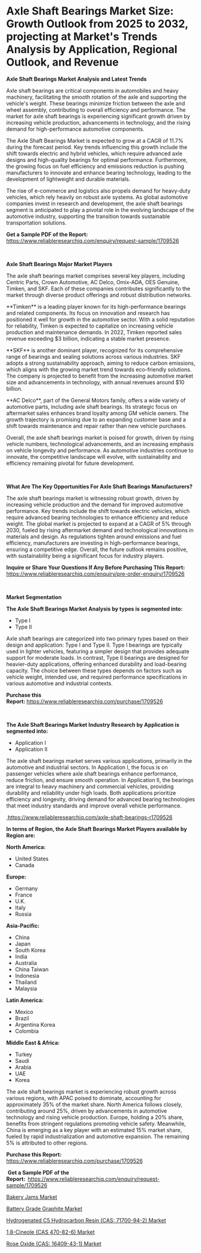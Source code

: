 <p><h1>Axle Shaft Bearings Market Size: Growth Outlook from 2025 to 2032, projecting at Market's Trends Analysis by Application, Regional Outlook, and Revenue</h1></p><p><strong>Axle Shaft Bearings Market Analysis and Latest Trends</strong></p>
<p><p>Axle shaft bearings are critical components in automobiles and heavy machinery, facilitating the smooth rotation of the axle and supporting the vehicle's weight. These bearings minimize friction between the axle and wheel assembly, contributing to overall efficiency and performance. The market for axle shaft bearings is experiencing significant growth driven by increasing vehicle production, advancements in technology, and the rising demand for high-performance automotive components.</p><p>The Axle Shaft Bearings Market is expected to grow at a CAGR of 11.7% during the forecast period. Key trends influencing this growth include the shift towards electric and hybrid vehicles, which require advanced axle designs and high-quality bearings for optimal performance. Furthermore, the growing focus on fuel efficiency and emissions reduction is pushing manufacturers to innovate and enhance bearing technology, leading to the development of lightweight and durable materials.</p><p>The rise of e-commerce and logistics also propels demand for heavy-duty vehicles, which rely heavily on robust axle systems. As global automotive companies invest in research and development, the axle shaft bearings segment is anticipated to play a pivotal role in the evolving landscape of the automotive industry, supporting the transition towards sustainable transportation solutions.</p></p>
<p><strong>Get a Sample PDF of the Report:&nbsp;</strong> <a href="https://www.reliableresearchiq.com/enquiry/request-sample/1709526?utm_campaign=1121&utm_medium=2&utm_source=Github&utm_content=ia&utm_term=27032025&utm_id=axle-shaft-bearings">https://www.reliableresearchiq.com/enquiry/request-sample/1709526</a></p>
<p>&nbsp;</p>
<p><strong>Axle Shaft Bearings Major Market Players</strong></p>
<p><p>The axle shaft bearings market comprises several key players, including Centric Parts, Crown Automotive, AC Delco, Omix-ADA, OES Genuine, Timken, and SKF. Each of these companies contributes significantly to the market through diverse product offerings and robust distribution networks.</p><p>**Timken** is a leading player known for its high-performance bearings and related components. Its focus on innovation and research has positioned it well for growth in the automotive sector. With a solid reputation for reliability, Timken is expected to capitalize on increasing vehicle production and maintenance demands. In 2022, Timken reported sales revenue exceeding $3 billion, indicating a stable market presence.</p><p>**SKF** is another dominant player, recognized for its comprehensive range of bearings and sealing solutions across various industries. SKF adopts a strong sustainability approach, aiming to reduce carbon emissions, which aligns with the growing market trend towards eco-friendly solutions. The company is projected to benefit from the increasing automotive market size and advancements in technology, with annual revenues around $10 billion.</p><p>**AC Delco**, part of the General Motors family, offers a wide variety of automotive parts, including axle shaft bearings. Its strategic focus on aftermarket sales enhances brand loyalty among GM vehicle owners. The growth trajectory is promising due to an expanding customer base and a shift towards maintenance and repair rather than new vehicle purchases.</p><p>Overall, the axle shaft bearings market is poised for growth, driven by rising vehicle numbers, technological advancements, and an increasing emphasis on vehicle longevity and performance. As automotive industries continue to innovate, the competitive landscape will evolve, with sustainability and efficiency remaining pivotal for future development.</p></p>
<p>&nbsp;</p>
<p><strong>What Are The Key Opportunities For Axle Shaft Bearings Manufacturers?</strong></p>
<p><p>The axle shaft bearings market is witnessing robust growth, driven by increasing vehicle production and the demand for improved automotive performance. Key trends include the shift towards electric vehicles, which require advanced bearing technologies to enhance efficiency and reduce weight. The global market is projected to expand at a CAGR of 5% through 2030, fueled by rising aftermarket demand and technological innovations in materials and design. As regulations tighten around emissions and fuel efficiency, manufacturers are investing in high-performance bearings, ensuring a competitive edge. Overall, the future outlook remains positive, with sustainability being a significant focus for industry players.</p></p>
<p><strong>Inquire or Share Your Questions If Any Before Purchasing This Report:</strong> <a href="https://www.reliableresearchiq.com/enquiry/pre-order-enquiry/1709526?utm_campaign=1121&utm_medium=2&utm_source=Github&utm_content=ia&utm_term=27032025&utm_id=axle-shaft-bearings">https://www.reliableresearchiq.com/enquiry/pre-order-enquiry/1709526</a></p>
<p>&nbsp;</p>
<p><strong>Market Segmentation</strong></p>
<p><strong>The Axle Shaft Bearings Market Analysis by types is segmented into:</strong></p>
<p><ul><li>Type I</li><li>Type II</li></ul></p>
<p><p>Axle shaft bearings are categorized into two primary types based on their design and application: Type I and Type II. Type I bearings are typically used in lighter vehicles, featuring a simpler design that provides adequate support for moderate loads. In contrast, Type II bearings are designed for heavier-duty applications, offering enhanced durability and load-bearing capacity. The choice between these types depends on factors such as vehicle weight, intended use, and required performance specifications in various automotive and industrial contexts.</p></p>
<p><strong>Purchase this Report:&nbsp;</strong><a href="https://www.reliableresearchiq.com/purchase/1709526?utm_campaign=1121&utm_medium=2&utm_source=Github&utm_content=ia&utm_term=27032025&utm_id=axle-shaft-bearings">https://www.reliableresearchiq.com/purchase/1709526</a></p>
<p>&nbsp;</p>
<p><strong>The Axle Shaft Bearings Market Industry Research by Application is segmented into:</strong></p>
<p><ul><li>Application I</li><li>Application II</li></ul></p>
<p><p>The axle shaft bearings market serves various applications, primarily in the automotive and industrial sectors. In Application I, the focus is on passenger vehicles where axle shaft bearings enhance performance, reduce friction, and ensure smooth operation. In Application II, the bearings are integral to heavy machinery and commercial vehicles, providing durability and reliability under high loads. Both applications prioritize efficiency and longevity, driving demand for advanced bearing technologies that meet industry standards and improve overall vehicle performance.</p></p>
<p><a href="https://www.reliableresearchiq.com/axle-shaft-bearings-r1709526?utm_campaign=1121&utm_medium=2&utm_source=Github&utm_content=ia&utm_term=27032025&utm_id=axle-shaft-bearings">&nbsp;https://www.reliableresearchiq.com/axle-shaft-bearings-r1709526</a></p>
<p><strong>In terms of Region, the Axle Shaft Bearings Market Players available by Region are:</strong></p>
<p>
    <p> <strong> North America: </strong>
        <ul>
            <li>United States</li>
            <li>Canada</li>
        </ul>
        </p> 
    <p> <strong> Europe: </strong>
        <ul>
            <li>Germany</li>
            <li>France</li>
            <li>U.K.</li>
            <li>Italy</li>
            <li>Russia</li>
        </ul>
        </p> 
    <p> <strong> Asia-Pacific: </strong>
        <ul>
            <li>China</li>
            <li>Japan</li>
            <li>South Korea</li>
            <li>India</li>
            <li>Australia</li>
            <li>China Taiwan</li>
            <li>Indonesia</li>
            <li>Thailand</li>
            <li>Malaysia</li>
        </ul>
        </p> 
    <p> <strong> Latin America: </strong>
        <ul>
            <li>Mexico</li>
            <li>Brazil</li>
            <li>Argentina Korea</li>
            <li>Colombia</li>
        </ul>
        </p> 
    <p> <strong> Middle East & Africa: </strong>
        <ul>
            <li>Turkey</li>
            <li>Saudi</li>
            <li>Arabia</li>
            <li>UAE</li>
            <li>Korea</li>
        </ul>
    </p>
    </p>
<p><p>The axle shaft bearings market is experiencing robust growth across various regions, with APAC poised to dominate, accounting for approximately 35% of the market share. North America follows closely, contributing around 25%, driven by advancements in automotive technology and rising vehicle production. Europe, holding a 20% share, benefits from stringent regulations promoting vehicle safety. Meanwhile, China is emerging as a key player with an estimated 15% market share, fueled by rapid industrialization and automotive expansion. The remaining 5% is attributed to other regions.</p></p>
<p><strong>Purchase this Report: </strong><a href="https://www.reliableresearchiq.com/purchase/1709526?utm_campaign=1121&utm_medium=2&utm_source=Github&utm_content=ia&utm_term=27032025&utm_id=axle-shaft-bearings">https://www.reliableresearchiq.com/purchase/1709526</a></p>
<p>&nbsp;<strong>Get a Sample PDF of the Report:&nbsp;&nbsp;</strong><a href="https://www.reliableresearchiq.com/enquiry/request-sample/1709526?utm_campaign=1121&utm_medium=2&utm_source=Github&utm_content=ia&utm_term=27032025&utm_id=axle-shaft-bearings">https://www.reliableresearchiq.com/enquiry/request-sample/1709526</a></p>
<p><strong></strong></p>
<p><p><a href="https://github.com/khifzaba/Market-Research-Report-List-1/blob/main/bakery-jams-market.md?utm_campaign=1121&utm_medium=2&utm_source=Github&utm_content=ia&utm_term=27032025&utm_id=axle-shaft-bearings">Bakery Jams Market</a></p><p><a href="https://github.com/welfmimon/Market-Research-Report-List-1/blob/main/battery-grade-graphite-market.md?utm_campaign=1121&utm_medium=2&utm_source=Github&utm_content=ia&utm_term=27032025&utm_id=axle-shaft-bearings">Battery Grade Graphite Market</a></p><p><a href="https://github.com/dumanelina6v/Market-Research-Report-List-1/blob/main/hydrogenated-c5-hydrocarbon-resin-cas-71700-94-2-market.md?utm_campaign=1121&utm_medium=2&utm_source=Github&utm_content=ia&utm_term=27032025&utm_id=axle-shaft-bearings">Hydrogenated C5 Hydrocarbon Resin (CAS: 71700-94-2) Market</a></p><p><a href="https://github.com/dekamrapinq1/Market-Research-Report-List-1/blob/main/18-cineole-cas-470-82-6-market.md?utm_campaign=1121&utm_medium=2&utm_source=Github&utm_content=ia&utm_term=27032025&utm_id=axle-shaft-bearings">1,8-Cineole (CAS 470-82-6) Market</a></p><p><a href="https://github.com/ioniafidian4/Market-Research-Report-List-1/blob/main/rose-oxide-cas-16409-43-1-market.md?utm_campaign=1121&utm_medium=2&utm_source=Github&utm_content=ia&utm_term=27032025&utm_id=axle-shaft-bearings">Rose Oxide (CAS: 16409-43-1) Market</a></p></p>
